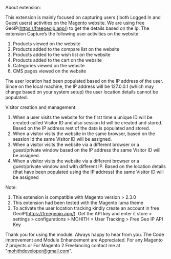 About extension:

This extension is mainly focused on capturing users ( both Logged In and Guest users) activities on the Magento website. We are using free GeoIP(https://freegeoip.app/) to get the details based on the Ip.
The extension Capture’s the following  user activities on the website
1. Products viewed on the website
2. Products added to the compare list on the website
3. Products added to the wish list on the website
4. Products added to the cart on the website
5. Categories viewed on the website
6. CMS pages viewed on the website

The user location had been populated based on the IP address of the user. Since on the local machine, the IP address will be 127.0.0.1 (which may change based on your system setup) the user location details cannot be populated.

Visitor creation and management:

1. When a user visits the website for the first time a unique ID will be created called Visitor ID and also session Id will be created and stored. Based on the IP address rest of the data is populated and stored.
2. When a visitor visits the website in the same browser, based on the session Id the same Visitor ID will be assigned.
3. When a visitor visits the website via a different browser or a guest/private window based on the IP address the same Visitor ID will be assigned.
4. When a visitor visits the website via a different browser or a guest/private window and with different IP. Based on the location details (that have been populated using the IP address) the same Visitor ID will be assigned

Note:
1. This extension is compatible with Magento version >  2.3.0
2. This extension had been tested with the Magento luma theme
3. To activate the user location tracking kindly create an account in free GeoIP(https://freegeoip.app/). Get the API key and enter it store > settings > configurations > MOHITH > User Tracking > Free Geo IP API Key

Thank you for using the module. Always happy to hear from you. The Code improvement and Module Enhancement are Appreciated. For any Magento 2 projects or For Magento 2 Freelancing contact me at "mohithdeveloper@gmail.com".

